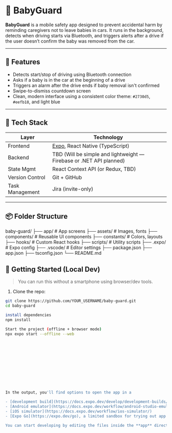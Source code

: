 # 👶 BabyGuard

**BabyGuard** is a mobile safety app designed to prevent accidental harm by reminding caregivers not to leave babies in cars. It runs in the background, detects when driving starts via Bluetooth, and triggers alerts after a drive if the user doesn’t confirm the baby was removed from the car.

---

## 🚀 Features

- Detects start/stop of driving using Bluetooth connection
- Asks if a baby is in the car at the beginning of a drive
- Triggers an alarm after the drive ends if baby removal isn't confirmed
- Swipe-to-dismiss countdown screen
- Clean, modern interface using a consistent color theme: `#2730d5`, `#eefb18`, and light blue

---

## 🧱 Tech Stack

| Layer         | Technology                |
|---------------|---------------------------|
| Frontend      | [Expo](https://expo.dev/), React Native (TypeScript) |
| Backend       | TBD (Will be simple and lightweight — Firebase or .NET API planned) |
| State Mgmt    | React Context API (or Redux, TBD) |
| Version Control | Git + GitHub |
| Task Management | Jira (invite-only) |

---

## 📦 Folder Structure
baby-guard/
├── app/ # App screens
├── assets/ # Images, fonts
├── components/ # Reusable UI components
├── constants/ # Colors, layouts
├── hooks/ # Custom React hooks
├── scripts/ # Utility scripts
├── .expo/ # Expo config
├── .vscode/ # Editor settings
├── package.json
├── app.json
├── tsconfig.json
└── README.md

## 📱 Getting Started (Local Dev)

> You can run this without a smartphone using browser/dev tools.

1. Clone the repo:
```bash
git clone https://github.com/YOUR_USERNAME/baby-guard.git
cd baby-guard

install dependencies
npm install

Start the project (offline + browser mode)
npx expo start --offline --web












In the output, you'll find options to open the app in a

- [development build](https://docs.expo.dev/develop/development-builds/introduction/)
- [Android emulator](https://docs.expo.dev/workflow/android-studio-emulator/)
- [iOS simulator](https://docs.expo.dev/workflow/ios-simulator/)
- [Expo Go](https://expo.dev/go), a limited sandbox for trying out app development with Expo

You can start developing by editing the files inside the **app** directory. This project uses [file-based routing](https://docs.expo.dev/router/introduction).


